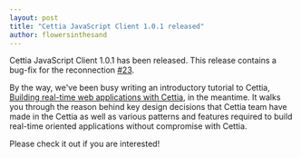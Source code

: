 ```yaml
---
layout: post
title: "Cettia JavaScript Client 1.0.1 released"
author: flowersinthesand
---
```


Cettia JavaScript Client 1.0.1 has been released. This release contains a bug-fix for the reconnection [#23](https://github.com/cettia/cettia-javascript-client/issues/23).

By the way, we've been busy writing an introductory tutorial to Cettia, [Building real-time web applications with Cettia](/guides/cettia-tutorial/), in the meantime. It walks you through the reason behind key design decisions that Cettia team have made in the Cettia as well as various patterns and features required to build real-time oriented applications without compromise with Cettia.

Please check it out if you are interested!
